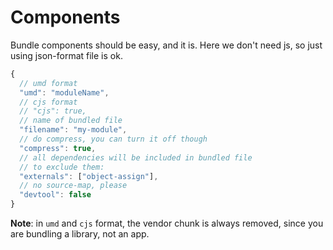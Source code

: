 # Components

Bundle components should be easy, and it is. Here we don't need js, so just using json-format file is ok.

```js
{
  // umd format
  "umd": "moduleName",
  // cjs format
  // "cjs": true,
  // name of bundled file
  "filename": "my-module",
  // do compress, you can turn it off though
  "compress": true,
  // all dependencies will be included in bundled file
  // to exclude them:
  "externals": ["object-assign"],
  // no source-map, please
  "devtool": false
}
```

**Note**: in `umd` and `cjs` format, the vendor chunk is always removed, since you are bundling a library, not an app.
